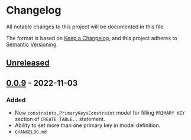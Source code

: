 # Changelog
All notable changes to this project will be documented in this file.

The format is based on [Keep a Changelog](https://keepachangelog.com/en/1.0.0/),
and this project adheres to [Semantic Versioning](https://semver.org/spec/v2.0.0.html).

## [Unreleased]

## [0.0.9] - 2022-11-03
### Added
- New `constraints.PrimaryKeysConstraint` model for filling `PRIMARY KEY` section of `CREATE TABLE..` statement.
- Ability to set more than one primary key in model definition.
- `CHANGELOG.md`

[Unreleased]: https://github.com/r4fek/django-scylla/compare/compare/0.0.9...HEAD
[0.0.9]: https://github.com/r4fek/django-scylla/compare/0.0.8...0.0.9

